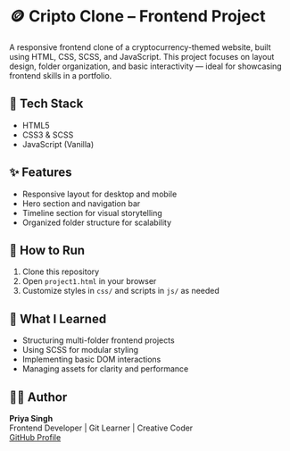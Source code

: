 # 🪙 Cripto Clone – Frontend Project

A responsive frontend clone of a cryptocurrency-themed website, built using HTML, CSS, SCSS, and JavaScript. This project focuses on layout design, folder organization, and basic interactivity — ideal for showcasing frontend skills in a portfolio.

## 🔧 Tech Stack
- HTML5
- CSS3 & SCSS
- JavaScript (Vanilla)

## ✨ Features
- Responsive layout for desktop and mobile
- Hero section and navigation bar
- Timeline section for visual storytelling
- Organized folder structure for scalability

## 🚀 How to Run
1. Clone this repository  
2. Open `project1.html` in your browser  
3. Customize styles in `css/` and scripts in `js/` as needed

## 🧠 What I Learned
- Structuring multi-folder frontend projects
- Using SCSS for modular styling
- Implementing basic DOM interactions
- Managing assets for clarity and performance

## 🙋‍♀️ Author
**Priya Singh**  
Frontend Developer | Git Learner | Creative Coder  
[GitHub Profile](https://github.com/Priya5526-coder)
